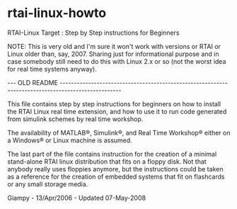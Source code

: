 # rtai-linux-howto
RTAI-Linux Target : Step by Step instructions for Beginners

NOTE: This is very old and I'm sure it won't work with versions or RTAI or Linux older than, say, 2007. Sharing just for informational purpose and in case somebody still need to do this with Linux 2.x or so (not the worst idea for real time systems anyway).

--- OLD README ---------------------------------------------------------------------------------------------------


This file contains step by step instructions for beginners on how to install the RTAI Linux real time extension, and how to use it to run code generated from simulink schemes by real time workshop.

The availability of MATLAB&reg;, Simulink&reg;, and Real Time Workshop&reg; either on a Windows&reg; or Linux machine is assumed.

The last part of the file contains instruction for the creation of a minimal stand-alone RTAI linux distribution that fits on a floppy disk. Not that anybody really uses floppies anymore, but the instructions could be taken as a reference for the creation of embedded systems that fit on flashcards or any small storage media.

Giampy - 13/Apr/2006 - Updated 07-May-2008
